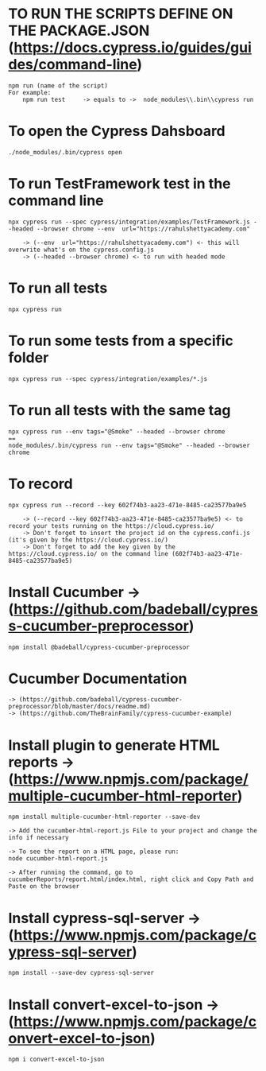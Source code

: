 # TO RUN THE SCRIPTS DEFINE ON THE PACKAGE.JSON  (https://docs.cypress.io/guides/guides/command-line)
    npm run (name of the script)
    For example:
        npm run test     -> equals to ->  node_modules\\.bin\\cypress run
    
    
# To open the Cypress Dahsboard
    ./node_modules/.bin/cypress open
    
    
# To run TestFramework test in the command line
    npx cypress run --spec cypress/integration/examples/TestFramework.js --headed --browser chrome --env  url="https://rahulshettyacademy.com"

        -> (--env  url="https://rahulshettyacademy.com") <- this will overwrite what's on the cypress.config.js
        -> (--headed --browser chrome) <- to run with headed mode
    
# To run all tests
    npx cypress run

# To run some tests from a specific folder
    npx cypress run --spec cypress/integration/examples/*.js

# To run all tests with the same tag
    npx cypress run --env tags="@Smoke" --headed --browser chrome
    ==
    node_modules/.bin/cypress run --env tags="@Smoke" --headed --browser chrome

# To record 
    npx cypress run --record --key 602f74b3-aa23-471e-8485-ca23577ba9e5

        -> (--record --key 602f74b3-aa23-471e-8485-ca23577ba9e5) <- to record your tests running on the https://cloud.cypress.io/
        -> Don't forget to insert the project id on the cypress.confi.js (it's given by the https://cloud.cypress.io/)
        -> Don't forget to add the key given by the https://cloud.cypress.io/ on the command line (602f74b3-aa23-471e-8485-ca23577ba9e5)


# Install Cucumber -> (https://github.com/badeball/cypress-cucumber-preprocessor)
    npm install @badeball/cypress-cucumber-preprocessor    

# Cucumber Documentation 
    -> (https://github.com/badeball/cypress-cucumber-preprocessor/blob/master/docs/readme.md)
    -> (https://github.com/TheBrainFamily/cypress-cucumber-example)


# Install plugin to generate HTML reports -> (https://www.npmjs.com/package/multiple-cucumber-html-reporter)
    npm install multiple-cucumber-html-reporter --save-dev

    -> Add the cucumber-html-report.js File to your project and change the info if necessary

    -> To see the report on a HTML page, please run:
    node cucumber-html-report.js

    -> After running the command, go to cucumberReports/report.html/index.html, right click and Copy Path and Paste on the browser

# Install cypress-sql-server -> (https://www.npmjs.com/package/cypress-sql-server)
    npm install --save-dev cypress-sql-server


# Install convert-excel-to-json -> (https://www.npmjs.com/package/convert-excel-to-json)
    npm i convert-excel-to-json